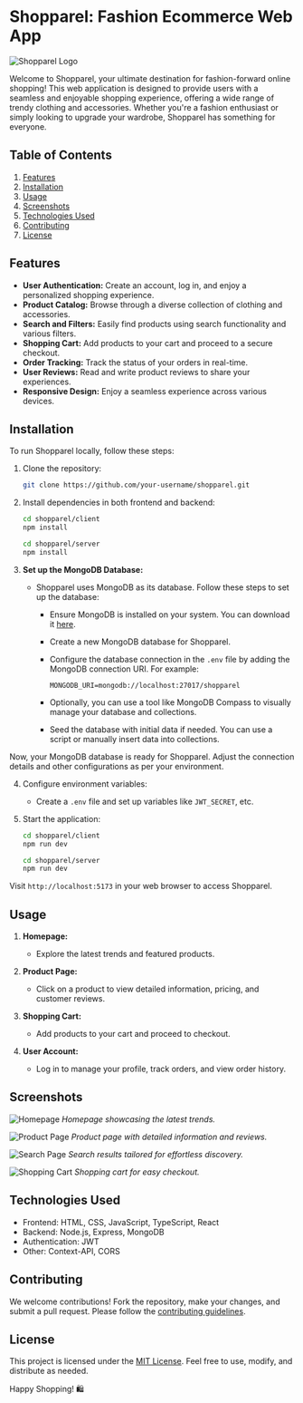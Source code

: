 # Shopparel: Fashion Ecommerce Web App

![Shopparel Logo](/images/search-page.png)

Welcome to Shopparel, your ultimate destination for fashion-forward online shopping! This web application is designed to provide users with a seamless and enjoyable shopping experience, offering a wide range of trendy clothing and accessories. Whether you're a fashion enthusiast or simply looking to upgrade your wardrobe, Shopparel has something for everyone.

## Table of Contents

1. [Features](#features)
2. [Installation](#installation)
3. [Usage](#usage)
4. [Screenshots](#screenshots)
5. [Technologies Used](#technologies-used)
6. [Contributing](#contributing)
7. [License](#license)

## Features

- **User Authentication:** Create an account, log in, and enjoy a personalized shopping experience.
- **Product Catalog:** Browse through a diverse collection of clothing and accessories.
- **Search and Filters:** Easily find products using search functionality and various filters.
- **Shopping Cart:** Add products to your cart and proceed to a secure checkout.
- **Order Tracking:** Track the status of your orders in real-time.
- **User Reviews:** Read and write product reviews to share your experiences.
- **Responsive Design:** Enjoy a seamless experience across various devices.

## Installation

To run Shopparel locally, follow these steps:

1. Clone the repository:

   ```bash
   git clone https://github.com/your-username/shopparel.git
   ```

2. Install dependencies in both frontend and backend:

   ```bash
   cd shopparel/client
   npm install
   ```

   ```bash
   cd shopparel/server
   npm install
   ```

3. **Set up the MongoDB Database:**

   - Shopparel uses MongoDB as its database. Follow these steps to set up the database:

     - Ensure MongoDB is installed on your system. You can download it [here](https://www.mongodb.com/try/download/community).

     - Create a new MongoDB database for Shopparel.

     - Configure the database connection in the `.env` file by adding the MongoDB connection URI. For example:

       ```
       MONGODB_URI=mongodb://localhost:27017/shopparel
       ```

     - Optionally, you can use a tool like MongoDB Compass to visually manage your database and collections.

     - Seed the database with initial data if needed. You can use a script or manually insert data into collections.

Now, your MongoDB database is ready for Shopparel. Adjust the connection details and other configurations as per your environment.

4. Configure environment variables:

   - Create a `.env` file and set up variables like `JWT_SECRET`, etc.

5. Start the application:
   ```bash
   cd shopparel/client
   npm run dev
   ```
   ```bash
   cd shopparel/server
   npm run dev
   ```

Visit `http://localhost:5173` in your web browser to access Shopparel.

## Usage

1. **Homepage:**

   - Explore the latest trends and featured products.

2. **Product Page:**

   - Click on a product to view detailed information, pricing, and customer reviews.

3. **Shopping Cart:**

   - Add products to your cart and proceed to checkout.

4. **User Account:**
   - Log in to manage your profile, track orders, and view order history.

## Screenshots

![Homepage](/images/home-page.png)
_Homepage showcasing the latest trends._

![Product Page](/images/product-page.png)
_Product page with detailed information and reviews._

![Search Page](/images/search-page.png)
_Search results tailored for effortless discovery._

![Shopping Cart](/images/shopping-cart.png)
_Shopping cart for easy checkout._

## Technologies Used

- Frontend: HTML, CSS, JavaScript, TypeScript, React
- Backend: Node.js, Express, MongoDB
- Authentication: JWT
- Other: Context-API, CORS

## Contributing

We welcome contributions! Fork the repository, make your changes, and submit a pull request. Please follow the [contributing guidelines](CONTRIBUTING.md).

## License

This project is licensed under the [MIT License](LICENSE). Feel free to use, modify, and distribute as needed.

Happy Shopping! 🛍️
